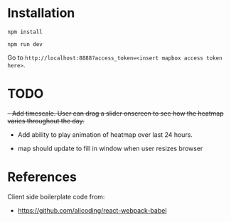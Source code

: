 # Installation

`npm install`

`npm run dev`

Go to `http://localhost:8888?access_token=<insert mapbox access token here>`.

# TODO
~~- Add timescale.  User can drag a slider onscreen to see how the heatmap varies throughout the day.~~
- Add ability to play animation of heatmap over last 24 hours.

- map should update to fill in window when user resizes browser


# References

Client side boilerplate code from:
- https://github.com/alicoding/react-webpack-babel
